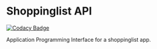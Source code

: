 # Shoppinglist API

[![Codacy Badge](https://api.codacy.com/project/badge/Grade/a4a5c07fde574109bcc1c62ddeddfd20)](https://www.codacy.com/app/machariamarigi/shopping_list_api?utm_source=github.com&utm_medium=referral&utm_content=machariamarigi/shopping_list_api&utm_campaign=badger)

Application Programming Interface for a shoppinglist app.
